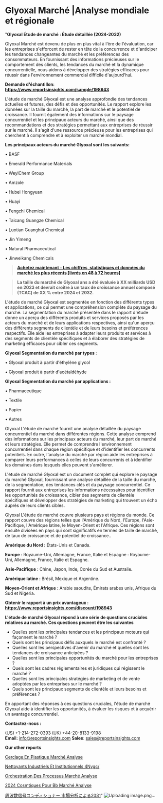 # Glyoxal Marché |Analyse mondiale et régionale

"<strong>Glyoxal Étude de marché : Étude détaillée (2024-2032)</strong>

Glyoxal Marché est devenu de plus en plus vital à l'ère de l'évaluation, car les entreprises s'efforcent de rester en tête de la concurrence et d'anticiper les tendances changeantes du marché et les préférences des consommateurs. En fournissant des informations précieuses sur le comportement des clients, les tendances du marché et la dynamique concurrentielle, nous aidons à développer des stratégies efficaces pour réussir dans l'environnement commercial difficile d'aujourd'hui.

<strong>Demande d'échantillon: <a href=https://www.reportsinsights.com/sample/198943>https://www.reportsinsights.com/sample/198943</a></strong>

L'étude de marché Glyoxal est une analyse approfondie des tendances actuelles et futures, des défis et des opportunités. Le rapport explore les données sur la taille du marché, la part de marché et le potentiel de croissance. Il fournit également des informations sur le paysage concurrentiel et les principaux acteurs du marché, ainsi que des recommandations et des stratégies permettant aux entreprises de réussir sur le marché. Il s'agit d'une ressource précieuse pour les entreprises qui cherchent à comprendre et à exploiter un marché mondial.

<strong>Les principaux acteurs du marché Glyoxal sont les suivants:</strong>

• BASF

• Emerald Performance Materials

• WeylChem Group

• Amzole

• Hubei Hongyuan

• Huayi

• Fengchi Chemical

• Taicang Guangze Chemical

• Luotian Guanghui Chemical

• Jin Yimeng

• Natural Pharmaceutical

• Jinweikang Chemicals
<blockquote><a href=https://www.reportsinsights.com/buynow/198943><span style=text-decoration: underline;><strong>Achetez maintenant - Les chiffres, statistiques et données du marché les plus récents [livrés en 48 à 72 heures]</strong></span></a></blockquote>
<blockquote><span style=text-decoration: underline;><strong>La taille du marché de Glyoxal ans a été évaluée à XX milliards USD en 2023 et devrait croître à un taux de croissance annuel composé (TCAC) de XX % entre 2024 et 2032.</strong></span></blockquote>
L'étude de marché Glyoxal est segmentée en fonction des différents types et applications, ce qui permet une compréhension complète du paysage du marché. La segmentation du marché présentée dans le rapport d'étude donne un aperçu des différents produits et services proposés par les acteurs du marché et de leurs applications respectives, ainsi qu'un aperçu des différents segments de clientèle et de leurs besoins et préférences respectifs. Elle aide les entreprises à adapter leurs produits et services à des segments de clientèle spécifiques et à élaborer des stratégies de marketing efficaces pour cibler ces segments.

<strong>Glyoxal Segmentation du marché par types :</strong>

• Glyoxal produit à partir d'éthylène glycol

• Glyoxal produit à partir d'acétaldéhyde

<strong>Glyoxal Segmentation du marché par applications :</strong>

• Pharmaceutique

• Textile

• Papier

• Autres

Glyoxal L'étude de marché fournit une analyse détaillée du paysage concurrentiel du marché dans différentes régions. Cette analyse comprend des informations sur les principaux acteurs du marché, leur part de marché et leurs stratégies. Elle permet de comprendre l'environnement concurrentiel dans chaque région spécifique et d'identifier les concurrents potentiels. En outre, l'analyse du marché par région aide les entreprises à comparer leurs performances à celles de leurs concurrents et à identifier les domaines dans lesquels elles peuvent s'améliorer.

L'étude de marché Glyoxal est un document complet qui explore le paysage du marché Glyoxal, fournissant une analyse détaillée de la taille du marché, de la segmentation, des tendances clés et du paysage concurrentiel. Ce rapport fournit aux entreprises les informations nécessaires pour identifier les opportunités de croissance, cibler des segments de clientèle spécifiques et développer des stratégies de marketing qui trouvent un écho auprès de leurs clients cibles.

Glyoxal L'étude de marché couvre plusieurs pays et régions du monde. Ce rapport couvre des régions telles que l'Amérique du Nord, l'Europe, l'Asie-Pacifique, l'Amérique latine, le Moyen-Orient et l'Afrique. Ces régions sont ensuite divisées en pays qui sont significatifs en termes de taille de marché, de taux de croissance et de potentiel de croissance..

<strong>Amérique du Nord :</strong> États-Unis et Canada.

<strong>Europe</strong> : Royaume-Uni, Allemagne, France, Italie et Espagne : Royaume-Uni, Allemagne, France, Italie et Espagne.

<strong>Asie-Pacifique</strong> : Chine, Japon, Inde, Corée du Sud et Australie.

<strong>Amérique latine</strong> : Brésil, Mexique et Argentine.

<strong>Moyen-Orient et Afrique</strong> : Arabie saoudite, Émirats arabes unis, Afrique du Sud et Nigeria.

<strong>Obtenir le rapport à un prix avantageux : <a href=https://www.reportsinsights.com/discount/198943>https://www.reportsinsights.com/discount/198943</a></strong>

<strong>L'étude de marché Glyoxal répond à une série de questions cruciales relatives au marché. Ces questions peuvent être les suivantes</strong>
<ul>
  <li>Quelles sont les principales tendances et les principaux moteurs qui façonnent le marché ?</li>
  <li>Quels sont les principaux défis auxquels le marché est confronté ?</li>
  <li>Quelles sont les perspectives d'avenir du marché et quelles sont les tendances de croissance anticipées ?</li>
  <li>Quelles sont les principales opportunités du marché pour les entreprises ?</li>
  <li>Quels sont les cadres réglementaires et juridiques qui régissent le marché ?</li>
  <li>Quelles sont les principales stratégies de marketing et de vente adoptées par les entreprises sur le marché ?</li>
  <li>Quels sont les principaux segments de clientèle et leurs besoins et préférences ?</li>
</ul>
En apportant des réponses à ces questions cruciales, l'étude de marché Glyoxal aide à identifier les opportunités, à évaluer les risques et à acquérir un avantage concurrentiel.

<strong>Contactez-nous :</strong>

(US) +1-214-272-0393
(UK) +44-20-8133-9198
<strong>Email:</strong> <a>info@reportsinsights.com</a>
<strong>Sales:</strong> <a>sales@reportsinsights.com</a>

<strong>Our other reports</strong>

<a href=https://www.linkedin.com/pulse/cerclage-en-plastique-march%C3%A9-informations-p0vyf/>Cerclage En Plastique Marché Analyse</a>

<a href=https://www.linkedin.com/pulse/nettoyants-industriels-et-institutionnels-4nygc/>Nettoyants Industriels Et Institutionnels 4Nygc/</a>

<a href=https://www.linkedin.com/pulse/orchestration-des-processus-march%C3%A9-%C3%A9valuation-nabqf/>Orchestration Des Processus Marché Analyse</a>

<a href=https://www.linkedin.com/pulse/2024-cosm%C3%A9tiques-pour-b%C3%A9b%C3%A9-march%C3%A9-informations-vaayc/>2024 Cosmtiques Pour Bb Marché Analyse</a>

<a href=https://www.linkedin.com/pulse/周波数信号コンディショナー-市場2023の収益シェアサイズ2028-reports-insights-expert/>周波数信号コンディショナー 市場分析による2031</a>"
![Uploading image.png…]()
